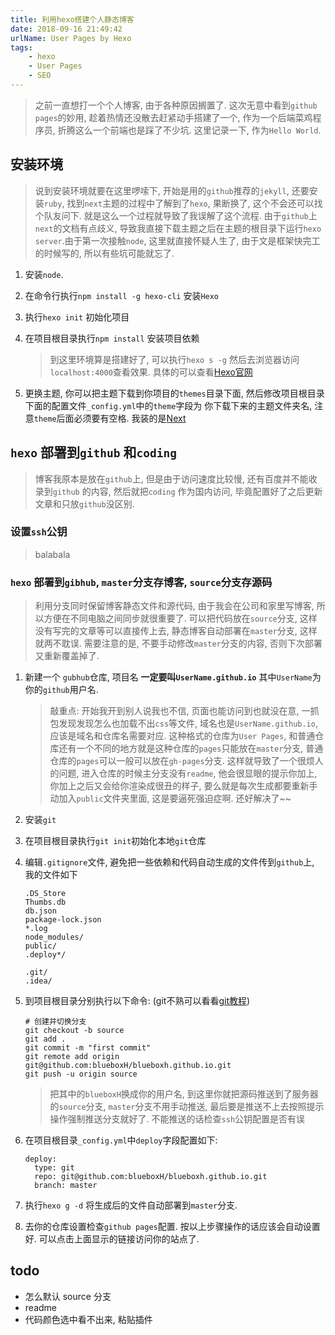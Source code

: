 ```yaml
---
title: 利用hexo搭建个人静态博客
date: 2018-09-16 21:49:42
urlName: User Pages by Hexo
tags: 
    - hexo
    - User Pages
    - SEO
---
```


> 之前一直想打一个个人博客, 由于各种原因搁置了. 这次无意中看到`github pages`的妙用, 趁着热情还没散去赶紧动手搭建了一个, 作为一个后端菜鸡程序员, 折腾这么一个前端也是踩了不少坑. 这里记录一下, 作为`Hello World`. 

## 安装环境

  > 说到安装环境就要在这里啰嗦下, 开始是用的`github`推荐的`jekyll`, 还要安装`ruby`, 找到`next`主题的过程中了解到了`hexo`, 果断换了, 这个不会还可以找个队友问下. 就是这么一个过程就导致了我误解了这个流程. 由于`github`上`next`的文档有点歧义, 导致我直接下载主题之后在主题的根目录下运行`hexo server`.由于第一次接触`node`, 这里就直接怀疑人生了, 由于文是框架快完工的时候写的, 所以有些坑可能就忘了.  

  1. 安装`node`. 

  2. 在命令行执行``npm install -g hexo-cli`` 安装`Hexo`
   
  3. 执行``hexo init`` 初始化项目

  4. 在项目根目录执行``npm install`` 安装项目依赖
     > 到这里环境算是搭建好了, 可以执行``hexo s -g`` 然后去浏览器访问``localhost:4000``查看效果. 具体的可以查看[Hexo官网](https://hexo.io/zh-cn/docs/)

  5. 更换主题, 你可以把主题下载到你项目的`themes`目录下面, 然后修改项目根目录下面的配置文件`_config.yml`中的`theme`字段为 你下载下来的主题文件夹名, 注意`theme`后面必须要有空格. 我装的是[Next](https://github.com/iissnan/hexo-theme-next)


## `hexo` 部署到`github` 和`coding`

> 博客我原本是放在`github`上, 但是由于访问速度比较慢, 还有百度并不能收录到`github` 的内容, 然后就把`coding` 作为国内访问, 毕竟配置好了之后更新文章和只放`github`没区别. 

### 设置`ssh`公钥

> balabala

###  `hexo` 部署到`gibhub`, `master`分支存博客, `source`分支存源码 

> 利用分支同时保留博客静态文件和源代码, 由于我会在公司和家里写博客, 所以方便在不同电脑之间同步就很重要了. 可以把代码放在`source`分支, 这样没有写完的文章等可以直接传上去, 静态博客自动部署在`master`分支, 这样就两不耽误. 需要注意的是, 不要手动修改`master`分支的内容, 否则下次部署又重新覆盖掉了.

1. 新建一个 `gubhub`仓库, 项目名 **一定要叫`UserName.github.io`** 其中`UserName`为你的`github`用户名.

    > 敲重点: 开始我开到别人说我也不信, 页面也能访问到也就没在意, 一抓包发现发现怎么也加载不出`css`等文件, 域名也是`UserName.github.io`, 应该是域名和仓库名需要对应. 这种格式的仓库为`User Pages`, 和普通仓库还有一个不同的地方就是这种仓库的`pages`只能放在`master`分支, 普通仓库的`pages`可以一般可以放在`gh-pages`分支. 这样就导致了一个很烦人的问题, 进入仓库的时候主分支没有`readme`, 他会很显眼的提示你加上, 你加上之后又会给你渲染成很丑的样子, 要么就是每次生成都要重新手动加入`public`文件夹里面, 这是要逼死强迫症啊. 还好解决了~~

2. 安装`git`

3. 在项目根目录执行`git init`初始化本地`git`仓库

4. 编辑`.gitignore`文件, 避免把一些依赖和代码自动生成的文件传到`github`上, 我的文件如下
    ```
    .DS_Store
    Thumbs.db
    db.json
    package-lock.json
    *.log
    node_modules/
    public/
    .deploy*/

    .git/
    .idea/
    ```

6. 到项目根目录分别执行以下命令: (git不熟可以看看[git教程](https://www.liaoxuefeng.com/wiki/0013739516305929606dd18361248578c67b8067c8c017b000))
    ```
    # 创建并切换分支
    git checkout -b source
    git add .
    git commit -m "first commit"
    git remote add origin git@github.com:blueboxH/blueboxh.github.io.git
    git push -u origin source
    ```
    > 把其中的`blueboxH`换成你的用户名, 到这里你就把源码推送到了服务器的`source`分支, `master`分支不用手动推送, 最后要是推送不上去按照提示操作强制推送分支就好了. 不能推送的话检查`ssh`公钥配置是否有误

6. 在项目根目录`_config.yml`中`deploy`字段配置如下:
    ```
    deploy:
      type: git
      repo: git@github.com:blueboxH/blueboxh.github.io.git
      branch: master
    ```
7. 执行`hexo g -d` 将生成后的文件自动部署到`master`分支. 

8. 去你的仓库设置检查`github pages`配置. 按以上步骤操作的话应该会自动设置好. 可以点击上面显示的链接访问你的站点了. 

## todo
- 怎么默认 source 分支
- readme
- 代码颜色选中看不出来, 粘贴插件




